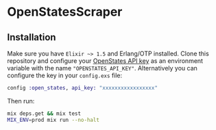 # OpenStatesScraper

## Installation

Make sure you have `Elixir ~> 1.5` and Erlang/OTP installed. Clone this repository and configure your [OpenStates API key](https://openstates.org/api/register/) as an environment variable with the name `"OPENSTATES_API_KEY"`. Alternatively you can configure the key in your `config.exs` file:

```elixir
config :open_states, api_key: "xxxxxxxxxxxxxxxxx"
``` 

Then run:

```bash
mix deps.get && mix test
MIX_ENV=prod mix run --no-halt
```